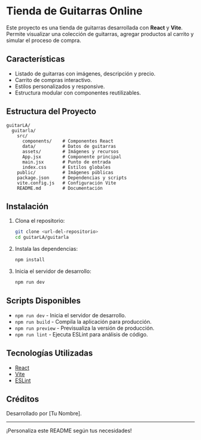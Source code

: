 # Tienda de Guitarras Online

Este proyecto es una tienda de guitarras desarrollada con **React** y **Vite**. Permite visualizar una colección de guitarras, agregar productos al carrito y simular el proceso de compra.

## Características

- Listado de guitarras con imágenes, descripción y precio.
- Carrito de compras interactivo.
- Estilos personalizados y responsive.
- Estructura modular con componentes reutilizables.

## Estructura del Proyecto

```
guitarLA/
  guitarla/
    src/
      components/    # Componentes React
      data/          # Datos de guitarras
      assets/        # Imágenes y recursos
      App.jsx        # Componente principal
      main.jsx       # Punto de entrada
      index.css      # Estilos globales
    public/          # Imágenes públicas
    package.json     # Dependencias y scripts
    vite.config.js   # Configuración Vite
    README.md        # Documentación
```

## Instalación

1. Clona el repositorio:
   ```sh
   git clone <url-del-repositorio>
   cd guitarLA/guitarla
   ```

2. Instala las dependencias:
   ```sh
   npm install
   ```

3. Inicia el servidor de desarrollo:
   ```sh
   npm run dev
   ```

## Scripts Disponibles

- `npm run dev` - Inicia el servidor de desarrollo.
- `npm run build` - Compila la aplicación para producción.
- `npm run preview` - Previsualiza la versión de producción.
- `npm run lint` - Ejecuta ESLint para análisis de código.

## Tecnologías Utilizadas

- [React](https://react.dev/)
- [Vite](https://vitejs.dev/)
- [ESLint](https://eslint.org/)

## Créditos

Desarrollado por [Tu Nombre].

---

¡Personaliza este README según tus necesidades!

